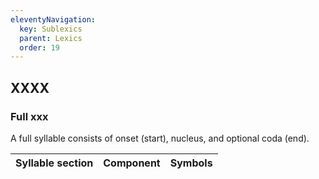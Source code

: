 ```yaml
---
eleventyNavigation:
  key: Sublexics
  parent: Lexics
  order: 19
---
```

## XXXX

### Full xxx

A full syllable consists of onset (start), nucleus, and optional coda (end).

| Syllable section | Component                         | Symbols     |
| ---------------- | --------------------------------- | ----------- |
